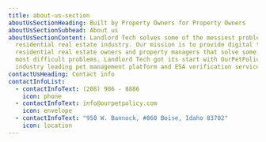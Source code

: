 ```yaml
---
title: about-us-section
aboutUsSectionHeading: Built by Property Owners for Property Owners
aboutUsSectionSubhead: About us
aboutUsSectionContent: Landlord Tech solves some of the messiest problems in the
  residential real estate industry. Our mission is to provide digital tools to
  residential real estate owners and property managers that solve some of their
  most difficult problems. Landlord Tech got its start with OurPetPolicy, an
  industry leading pet management platform and ESA verification service.
contactUsHeading: Contact info
contactInfoList:
  - contactInfoText: (208) 906 - 8886
    icon: phone
  - contactInfoText: info@ourpetpolicy.com
    icon: envelope
  - contactInfoText: "950 W. Bannock, #860 Boise, Idaho 83702"
    icon: location
---
```

